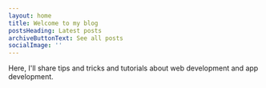 ```yaml
---
layout: home
title: Welcome to my blog
postsHeading: Latest posts
archiveButtonText: See all posts
socialImage: ''
---
```

Here, I'll share tips and tricks and tutorials about web development and app development.
